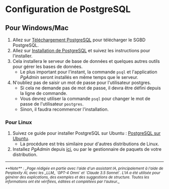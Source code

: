 # Configuration de PostgreSQL

## Pour Windows/Mac

1. Allez
   sur [Téléchargement PostgreSQL](https://www.enterprisedb.com/downloads/postgres-postgresql-downloads)
   pour télécharger le SGBD PostgreSQL.
2. Allez
   sur [Installation de PostgreSQL](https://www.enterprisedb.com/docs/supported-open-source/postgresql/installer/02_installing_postgresql_with_the_graphical_installation_wizard/01_invoking_the_graphical_installer/)
   et suivez les instructions pour l'installer.
3. Cela installera le serveur de base de données et quelques autres outils pour
   gérer les bases de données.
    - Le plus important pour l'instant, la commande `psql` et l'application
      *PgAdmin* seront installés en même temps que le serveur.
4. N'oubliez pas de saisir un mot de passe pour l'utilisateur postgres.
    - Si cela ne demande pas de mot de passe, il devra être défini depuis la
      ligne de commande.
    - Vous devrez utiliser la commande `psql` pour changer le mot de passe de
      l'utilisateur `postgres`.
    - Sinon, il faudra recommencer l'installation.

### Pour Linux

1. Suivez ce guide pour installer PostgreSQL sur
   Ubuntu : [PostgreSQL sur Ubuntu](https://www.digitalocean.com/community/tutorials/how-to-install-postgresql-on-ubuntu-20-04-quickstart).
    - La procédure est très similaire pour d'autres distributions de Linux.
2. Installez *PgAdmin* depuis [ici](https://www.pgadmin.org/download/), ou par
   le gestionnaire de paquets de votre distribution.


-------
<small>
   <cite>
      **Note** : _Page rédigée en partie avec l'aide d'un assistant IA, principalement
      à l'aide de Perplexity AI, avec les _LLM_ `GPT-4 Omni` et `Claude 3.5 Sonnet`. L'IA
      a été utilisée pour générer des explications, des exemples et des suggestions de
      structure. Toutes les informations ont été vérifiées, éditées et complétées par
      l'auteur._
   </cite>
</small>